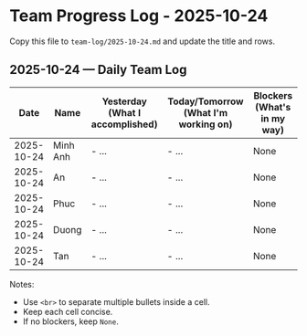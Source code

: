 # Team Progress Log - 2025-10-24

Copy this file to `team-log/2025-10-24.md` and update the title and rows.

## 2025-10-24 — Daily Team Log

| Date | Name | Yesterday (What I accomplished) | Today/Tomorrow (What I'm working on) | Blockers (What's in my way) |
|---|---|---|---|---|
| 2025-10-24 | Minh Anh | - ... | - ... | None |
| 2025-10-24 | An | - ... | - ... | None |
| 2025-10-24 | Phuc | - ... | - ... | None |
| 2025-10-24 | Duong | - ... | - ... | None |
| 2025-10-24 | Tan | - ... | - ... | None |

Notes:
- Use `<br>` to separate multiple bullets inside a cell.
- Keep each cell concise.
- If no blockers, keep `None`.